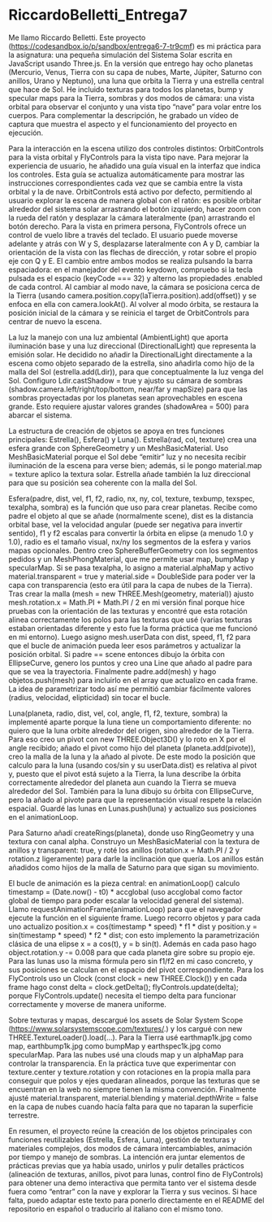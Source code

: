 # RiccardoBelletti_Entrega7
Me llamo Riccardo Belletti. Este proyecto (https://codesandbox.io/p/sandbox/entrega6-7-tr9cmf) es mi práctica para la asignatura: una pequeña simulación del Sistema Solar escrita en JavaScript usando Three.js. En la versión que entrego hay ocho planetas (Mercurio, Venus, Tierra con su capa de nubes, Marte, Júpiter, Saturno con anillos, Urano y Neptuno), una luna que orbita la Tierra y una estrella central que hace de Sol. He incluido texturas para todos los planetas, bump y specular maps para la Tierra, sombras y dos modos de cámara: una vista orbital para observar el conjunto y una vista tipo “nave” para volar entre los cuerpos.
Para complementar la descripción, he grabado un vídeo de captura que muestra el aspecto y el funcionamiento del proyecto en ejecución.

Para la interacción en la escena utilizo dos controles distintos: OrbitControls para la vista orbital y FlyControls para la vista tipo nave.
Para mejorar la experiencia de usuario, he añadido una guía visual en la interfaz que indica los controles. Esta guía se actualiza automáticamente para mostrar las instrucciones correspondientes cada vez que se cambia entre la vista orbital y la de nave.
OrbitControls está activo por defecto, permitiendo al usuario explorar la escena de manera global con el ratón: es posible orbitar alrededor del sistema solar arrastrando el botón izquierdo, hacer zoom con la rueda del ratón y desplazar la cámara lateralmente (pan) arrastrando el botón derecho.
Para la vista en primera persona, FlyControls ofrece un control de vuelo libre a través del teclado. El usuario puede moverse adelante y atrás con W y S, desplazarse lateralmente con A y D, cambiar la orientación de la vista con las flechas de dirección, y rotar sobre el propio eje con Q y E.
El cambio entre ambos modos se realiza pulsando la barra espaciadora: en el manejador del evento keydown, compruebo si la tecla pulsada es el espacio (keyCode === 32) y alterno las propiedades .enabled de cada control. Al cambiar al modo nave, la cámara se posiciona cerca de la Tierra (usando camera.position.copy(laTierra.position).add(offset)) y se enfoca en ella con camera.lookAt(). Al volver al modo órbita, se restaura la posición inicial de la cámara y se reinicia el target de OrbitControls para centrar de nuevo la escena.

La luz la manejo con una luz ambiental (AmbientLight) que aporta iluminación base y una luz direccional (DirectionalLight) que representa la emisión solar. He decidido no añadir la DirectionalLight directamente a la escena como objeto separado de la estrella, sino añadirla como hijo de la malla del Sol (estrella.add(Ldir)), para que conceptualmente la luz venga del Sol. Configuro Ldir.castShadow = true y ajusto su cámara de sombras (shadow.camera.left/right/top/bottom, near/far y mapSize) para que las sombras proyectadas por los planetas sean aprovechables en escena grande. Esto requiere ajustar valores grandes (shadowArea = 500) para abarcar el sistema.

La estructura de creación de objetos se apoya en tres funciones principales: Estrella(), Esfera() y Luna(). Estrella(rad, col, texture) crea una esfera grande con SphereGeometry y un MeshBasicMaterial. Uso MeshBasicMaterial porque el Sol debe “emitir” luz y no necesita recibir iluminación de la escena para verse bien; además, si le pongo material.map = texture aplico la textura solar. Estrella añade también la luz direccional para que su posición sea coherente con la malla del Sol.

Esfera(padre, dist, vel, f1, f2, radio, nx, ny, col, texture, texbump, texspec, texalpha, sombra) es la función que uso para crear planetas. Recibe como padre el objeto al que se añade (normalmente scene), dist es la distancia orbital base, vel la velocidad angular (puede ser negativa para invertir sentido), f1 y f2 escalas para convertir la órbita en elipse (a menudo 1.0 y 1.0), radio es el tamaño visual, nx/ny los segmentos de la esfera y varios mapas opcionales. Dentro creo SphereBufferGeometry con los segmentos pedidos y un MeshPhongMaterial, que me permite usar map, bumpMap y specularMap. Si se pasa texalpha, lo asigno a material.alphaMap y activo material.transparent = true y material.side = DoubleSide para poder ver la capa con transparencia (esto era útil para la capa de nubes de la Tierra). Tras crear la malla (mesh = new THREE.Mesh(geometry, material)) ajusto mesh.rotation.x = Math.PI + Math.PI / 2 en mi versión final porque hice pruebas con la orientación de las texturas y encontré que esta rotación alinea correctamente los polos para las texturas que usé (varias texturas estaban orientadas diferente y esto fue la forma práctica que me funcionó en mi entorno). Luego asigno mesh.userData con dist, speed, f1, f2 para que el bucle de animación pueda leer esos parámetros y actualizar la posición orbital. Si padre == scene entonces dibujo la órbita con EllipseCurve, genero los puntos y creo una Line que añado al padre para que se vea la trayectoria. Finalmente padre.add(mesh) y hago objetos.push(mesh) para incluirlo en el array que actualizo en cada frame. La idea de parametrizar todo así me permitió cambiar fácilmente valores (radius, velocidad, elipticidad) sin tocar el bucle.

Luna(planeta, radio, dist, vel, col, angle, f1, f2, texture, sombra) la implementé aparte porque la luna tiene un comportamiento diferente: no quiero que la luna orbite alrededor del origen, sino alrededor de la Tierra. Para eso creo un pivot con new THREE.Object3D() y lo roto en X por el angle recibido; añado el pivot como hijo del planeta (planeta.add(pivote)), creo la malla de la luna y la añado al pivote. De este modo la posición que calculo para la luna (usando cos/sin y su userData.dist) es relativa al pivot y, puesto que el pivot está sujeto a la Tierra, la luna describe la órbita correctamente alrededor del planeta aun cuando la Tierra se mueva alrededor del Sol. También para la luna dibujo su órbita con EllipseCurve, pero la añado al pivote para que la representación visual respete la relación espacial. Guardé las lunas en Lunas.push(luna) y actualizo sus posiciones en el animationLoop.

Para Saturno añadí createRings(planeta), donde uso RingGeometry y una textura con canal alpha. Construyo un MeshBasicMaterial con la textura de anillos y transparent: true, y roté los anillos (rotation.x = Math.PI / 2 y rotation.z ligeramente) para darle la inclinación que quería. Los anillos están añadidos como hijos de la malla de Saturno para que sigan su movimiento.

El bucle de animación es la pieza central: en animationLoop() calculo timestamp = (Date.now() - t0) * accglobal (uso accglobal como factor global de tiempo para poder escalar la velocidad general del sistema). Llamo requestAnimationFrame(animationLoop) para que el navegador ejecute la función en el siguiente frame. Luego recorro objetos y para cada uno actualizo position.x = cos(timestamp * speed) * f1 * dist y position.y = sin(timestamp * speed) * f2 * dist; con esto implemento la parametrización clásica de una elipse x = a cos(t), y = b sin(t). Además en cada paso hago object.rotation.y -= 0.008 para que cada planeta gire sobre su propio eje. Para las lunas uso la misma fórmula pero sin f1/f2 en mi caso concreto, y sus posiciones se calculan en el espacio del pivot correspondiente. Para los FlyControls uso un Clock (const clock = new THREE.Clock()) y en cada frame hago const delta = clock.getDelta(); flyControls.update(delta); porque FlyControls.update() necesita el tiempo delta para funcionar correctamente y moverse de manera uniforme.

Sobre texturas y mapas, descargué los assets de Solar System Scope (https://www.solarsystemscope.com/textures/.) y los cargué con new THREE.TextureLoader().load(...). Para la Tierra usé earthmap1k.jpg como map, earthbump1k.jpg como bumpMap y earthspec1k.jpg como specularMap. Para las nubes usé una clouds map y un alphaMap para controlar la transparencia. En la práctica tuve que experimentar con texture.center y texture.rotation y con rotaciones en la propia malla para conseguir que polos y ejes quedaran alineados, porque las texturas que se encuentran en la web no siempre tienen la misma convención. Finalmente ajusté material.transparent, material.blending y material.depthWrite = false en la capa de nubes cuando hacía falta para que no taparan la superficie terrestre.


En resumen, el proyecto reúne la creación de los objetos principales con funciones reutilizables (Estrella, Esfera, Luna), gestión de texturas y materiales complejos, dos modos de cámara intercambiables, animación por tiempo y manejo de sombras. La intención era juntar elementos de prácticas previas que ya había usado, unirlos y pulir detalles prácticos (alineación de texturas, anillos, pivot para lunas, control fino de FlyControls) para obtener una demo interactiva que permita tanto ver el sistema desde fuera como “entrar” con la nave y explorar la Tierra y sus vecinos. Si hace falta, puedo adaptar este texto para ponerlo directamente en el README del repositorio en español o traducirlo al italiano con el mismo tono.
